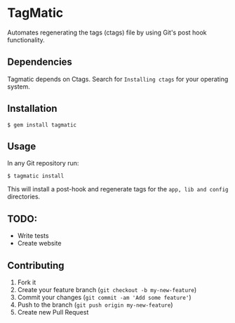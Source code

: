 # TagMatic

Automates regenerating the tags (ctags) file by using Git's post hook functionality.

## Dependencies

Tagmatic depends on Ctags. Search for `Installing ctags` for your operating system.

## Installation

```
$ gem install tagmatic
```

## Usage

In any Git repository run:

```
$ tagmatic install
```

This will install a post-hook and regenerate tags for the `app, lib and config` directories.


## TODO: 

* Write tests
* Create website

## Contributing

1. Fork it
2. Create your feature branch (`git checkout -b my-new-feature`)
3. Commit your changes (`git commit -am 'Add some feature'`)
4. Push to the branch (`git push origin my-new-feature`)
5. Create new Pull Request
